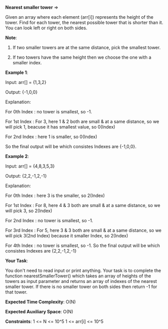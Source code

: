 **Nearest smaller tower** =>

Given an array where each element (arr[i]) represents the height of the tower. Find for each tower, the nearest possible tower that is shorter than it. You can look left or right on both sides. 

**Note**:
1. If two smaller towers are at the same distance, pick the smallest tower.

2. If two towers have the same height then we choose the one with a smaller index.

**Example 1**:

Input: arr[] = {1,3,2} 

Output: {-1,0,0} 

Explanation: 

For 0th Index : no tower is smallest, so -1. 

For 1st Index : For 3, here 1 & 2 both are small & at a same distance, so we will pick 1, beacuse it has smallest value, so 0(Index) 

For 2nd Index : here 1 is smaller, so 0(Index) 

So the final output will be which consistes Indexes are {-1,0,0}. 

**Example 2**:

Input: arr[] = {4,8,3,5,3} 

Output: {2,2,-1,2,-1}

Explanation: 

For 0th Index : here 3 is the smaller, so 2(Index) 

For 1st Index : For 8, here 4 & 3 both are small & at a same distance, so we will pick 3, so 2(Index) 

For 2nd Index : no tower is smallest, so -1. 

For 3rd Index : For 5, here 3 & 3 both are small & at a same distance, so we will pick 3(2nd Index) because it smaller Index, so 2(Index) 

For 4th Index : no tower is smallest, so -1. So the final output will be which consistes Indexes are {2,2,-1,2,-1} 

**Your Task**: 

You don't need to read input or print anything. Your task is to complete the function nearestSmallerTower() which takes an array of heights of the towers as input parameter and returns an array of indexes of the nearest smaller tower. If there is no smaller tower on both sides then return -1 for that tower.

**Expected Time Complexity**: O(N) 

**Expected Auxiliary Space**: O(N)

**Constraints**: 1 <= N <= 10^5 1 <= arr[i] <= 10^5